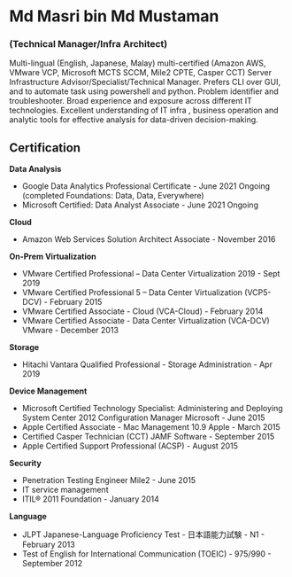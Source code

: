 # Md Masri bin Md Mustaman
### (Technical Manager/Infra Architect)

Multi-lingual (English, Japanese, Malay) multi-certified (Amazon AWS, VMware VCP, Microsoft MCTS SCCM, Mile2 CPTE, Casper CCT) Server Infrastructure Advisor/Specialist/Technical Manager. Prefers CLI over GUI, and to automate task using powershell and python. Problem identifier and troubleshooter. Broad experience and exposure across different IT technologies.  Excellent understanding of IT infra , business operation and analytic tools for effective analysis for data-driven decision-making.

## Certification

**Data Analysis**
* Google Data Analytics Professional Certificate - June 2021 Ongoing (completed Foundations: Data, Data, Everywhere)
* Microsoft Certified: Data Analyst Associate - June 2021 Ongoing

**Cloud**
* Amazon Web Services Solution Architect Associate - November 2016

**On-Prem Virtualization**
* VMware Certified Professional – Data Center Virtualization 2019 - Sept 2019
* VMware Certified Professional 5 – Data Center Virtualization (VCP5-DCV) - February 2015
* VMware Certified Associate - Cloud (VCA-Cloud) - February 2014
* VMware Certified Associate - Data Center Virtualization (VCA-DCV) VMware - December 2013

**Storage**
* Hitachi Vantara Qualified Professional - Storage Administration - Apr 2019

**Device Management**
* Microsoft Certified Technology Specialist: Administering and Deploying System Center 2012 Configuration Manager Microsoft - June 2015 
* Apple Certified Associate - Mac Management 10.9 Apple - March 2015 
* Certified Casper Technician (CCT) JAMF Software - September 2015 
* Apple Certified Support Professional (ACSP) - August 2015

**Security**
* Penetration Testing Engineer Mile2 - June 2015 
* IT service management
* ITIL® 2011 Foundation - January 2014

**Language**
* JLPT Japanese-Language Proficiency Test - 日本語能力試験 - N1 - February 2013
* Test of English for International Communication (TOEIC) - 975/990 - September 2012
